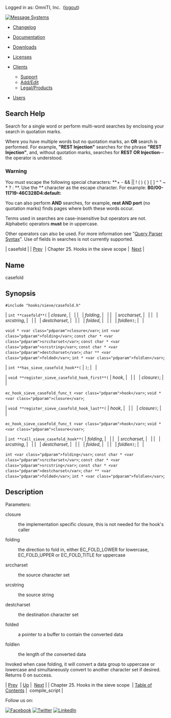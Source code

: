 Logged in as: OmniTI, Inc.  ([logout](https://support.messagesystems.com/logout.php))

[![Message Systems](https://support.messagesystems.com/images/ms-white205.png)](https://support.messagesystems.com/start.php) 

*   [Changelog](https://support.messagesystems.com/start.php?show=changelog)
*   [Documentation](https://support.messagesystems.com/docs/)
*   [Downloads](https://support.messagesystems.com/start.php)

*   [Licenses](https://support.messagesystems.com/license_summary.php)
*   <a href="">Clients</a>
    *   [Support](https://support.messagesystems.com/cs.php)
    *   [Add/Edit](https://support.messagesystems.com/edit_client.php)
    *   [Legal/Products](https://support.messagesystems.com/edit_products.php)
*   [Users](https://support.messagesystems.com/edit_customer.php)

## Search Help

Search for a single word or perform multi-word searches by enclosing your search in quotation marks.

Where you have multiple words but no quotation marks, an **OR** search is performed. For example, **"REST Injection"** searches for the phrase **"REST Injection"**, and, without quotation marks, searches for **REST OR Injection**--the operator is understood.

### Warning

You must escape the following special characters: **+ - && || ! ( ) { } [ ] ^ " ~ * ? : \**. Use the **\** character as the escape character. For example: **B0/00-11719-46C328D4\:default\:**

You can also perform **AND** searches, for example, **rest AND port** (no quotation marks) finds pages where both these words occur.

Terms used in searches are case-insensitive but operators are not. Alphabetic operators **must** be in uppercase.

Other operators can also be used. For more information see "[Query Parser Syntax](https://lucene.apache.org/core/old_versioned_docs/versions/3_0_0/queryparsersyntax.html)". Use of fields in searches is not currently supported.

| casefold |
| [Prev](extending.hooks.sieve.php)  | Chapter 25. Hooks in the sieve scope |  [Next](extending.hooks.sieve.compile_script.php) |

<a name="extending.hooks.sieve.casefold"></a>
## Name

casefold

## Synopsis

`#include "hooks/sieve/casefold.h"`

| `int **casefold**(` | <var class="pdparam">closure</var>, |   |
|   | <var class="pdparam">folding</var>, |   |
|   | <var class="pdparam">srccharset</var>, |   |
|   | <var class="pdparam">srcstring</var>, |   |
|   | <var class="pdparam">destcharset</var>, |   |
|   | <var class="pdparam">folded</var>, |   |
|   | <var class="pdparam">foldlen</var>`)`; |   |

`void * <var class="pdparam">closure</var>`;
`int <var class="pdparam">folding</var>`;
`const char * <var class="pdparam">srccharset</var>`;
`const char * <var class="pdparam">srcstring</var>`;
`const char * <var class="pdparam">destcharset</var>`;
`char ** <var class="pdparam">folded</var>`;
`int * <var class="pdparam">foldlen</var>`;

| `int **has_sieve_casefold_hook**(` | `)`; |   |

| `void **register_sieve_casefold_hook_first**(` | <var class="pdparam">hook</var>, |   |
|   | <var class="pdparam">closure</var>`)`; |   |

`ec_hook_sieve_casefold_func_t <var class="pdparam">hook</var>`;
`void *<var class="pdparam">closure</var>`;

| `void **register_sieve_casefold_hook_last**(` | <var class="pdparam">hook</var>, |   |
|   | <var class="pdparam">closure</var>`)`; |   |

`ec_hook_sieve_casefold_func_t <var class="pdparam">hook</var>`;
`void *<var class="pdparam">closure</var>`;

| `int **call_sieve_casefold_hook**(` | <var class="pdparam">folding</var>, |   |
|   | <var class="pdparam">srccharset</var>, |   |
|   | <var class="pdparam">srcstring</var>, |   |
|   | <var class="pdparam">destcharset</var>, |   |
|   | <var class="pdparam">folded</var>, |   |
|   | <var class="pdparam">foldlen</var>`)`; |   |

`int <var class="pdparam">folding</var>`;
`const char * <var class="pdparam">srccharset</var>`;
`const char * <var class="pdparam">srcstring</var>`;
`const char * <var class="pdparam">destcharset</var>`;
`char ** <var class="pdparam">folded</var>`;
`int * <var class="pdparam">foldlen</var>`;<a name="idp23726848"></a>
## Description

Parameters:

<dl class="variablelist">

<dt>closure</dt>

<dd>

the implementation specific closure, this is not needed for the hook's caller

</dd>

<dt>folding</dt>

<dd>

the direction to fold in, either EC_FOLD_LOWER for lowercase, EC_FOLD_UPPER or EC_FOLD_TITLE for uppercase

</dd>

<dt>srccharset</dt>

<dd>

the source character set

</dd>

<dt>srcstring</dt>

<dd>

the source string

</dd>

<dt>destcharset</dt>

<dd>

the destination character set

</dd>

<dt>folded</dt>

<dd>

a pointer to a buffer to contain the converted data

</dd>

<dt>foldlen</dt>

<dd>

the length of the converted data

</dd>

</dl>

Invoked when case folding, it will convert a data group to uppercase or lowercase and simultaneously convert to another character set if desired. Returns 0 on success.

| [Prev](extending.hooks.sieve.php)  | [Up](extending.hooks.sieve.php) |  [Next](extending.hooks.sieve.compile_script.php) |
| Chapter 25. Hooks in the sieve scope  | [Table of Contents](index.php) |  compile_script |

Follow us on:

[![Facebook](https://support.messagesystems.com/images/icon-facebook.png)](http://www.facebook.com/messagesystems) [![Twitter](https://support.messagesystems.com/images/icon-twitter.png)](http://twitter.com/#!/MessageSystems) [![LinkedIn](https://support.messagesystems.com/images/icon-linkedin.png)](http://www.linkedin.com/company/message-systems)